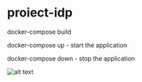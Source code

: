 # proiect-idp

docker-compose build

docker-compose up - start the application

docker-compose down - stop the application


![alt text](https://github.com/vpirciulescu/proiect-idp/blob/master/website/imagini/icon.png)